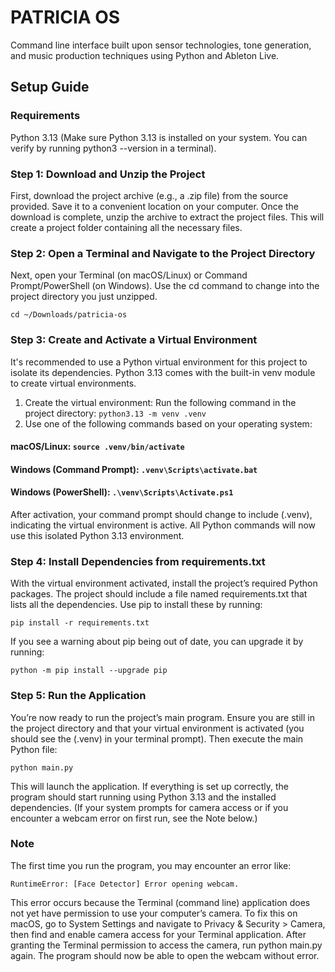 # PATRICIA OS
Command line interface built upon sensor technologies, tone generation, and music production techniques using Python and Ableton Live.

## Setup Guide

### Requirements

Python 3.13 (Make sure Python 3.13 is installed on your system. You can verify by running python3 --version in a terminal).

### Step 1: Download and Unzip the Project

First, download the project archive (e.g., a .zip file) from the source provided. Save it to a convenient location on your computer. Once the download is complete, unzip the archive to extract the project files. This will create a project folder containing all the necessary files.

### Step 2: Open a Terminal and Navigate to the Project Directory

Next, open your Terminal (on macOS/Linux) or Command Prompt/PowerShell (on Windows). Use the cd command to change into the project directory you just unzipped.

```cd ~/Downloads/patricia-os```

### Step 3: Create and Activate a Virtual Environment
It's recommended to use a Python virtual environment for this project to isolate its dependencies. Python 3.13 comes with the built-in venv module to create virtual environments.
1. Create the virtual environment: 
Run the following command in the project directory:
```python3.13 -m venv .venv```
2. Use one of the following commands based on your operating system:

#### macOS/Linux: ```source .venv/bin/activate```

#### Windows (Command Prompt): ```.venv\Scripts\activate.bat```

#### Windows (PowerShell): ```.\venv\Scripts\Activate.ps1```

After activation, your command prompt should change to include (.venv), indicating the virtual environment is active. All Python commands will now use this isolated Python 3.13 environment.

### Step 4: Install Dependencies from requirements.txt

With the virtual environment activated, install the project’s required Python packages. The project should include a file named requirements.txt that lists all the dependencies. Use pip to install these by running:

```pip install -r requirements.txt```

If you see a warning about pip being out of date, you can upgrade it by running: 

```python -m pip install --upgrade pip```

### Step 5: Run the Application

You’re now ready to run the project’s main program. Ensure you are still in the project directory and that your virtual environment is activated (you should see the (.venv) in your terminal prompt). Then execute the main Python file:

```python main.py```

This will launch the application. If everything is set up correctly, the program should start running using Python 3.13 and the installed dependencies. (If your system prompts for camera access or if you encounter a webcam error on first run, see the Note below.)

### Note

The first time you run the program, you may encounter an error like:

```RuntimeError: [Face Detector] Error opening webcam.```

This error occurs because the Terminal (command line) application does not yet have permission to use your computer’s camera. To fix this on macOS, go to System Settings and navigate to Privacy & Security > Camera, then find and enable camera access for your Terminal application. After granting the Terminal permission to access the camera, run python main.py again. The program should now be able to open the webcam without error.